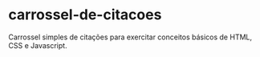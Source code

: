 # carrossel-de-citacoes
Carrossel simples de citações para exercitar conceitos básicos de HTML, CSS e Javascript.
